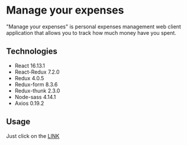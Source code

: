 # Manage your expenses

"Manage your expenses" is personal expenses management web client application that allows you to track how much money have you spent.

## Technologies

* React 16.13.1
* React-Redux 7.2.0
* Redux 4.0.5
* Redux-form 8.3.6
* Redux-thunk 2.3.0
* Node-sass 4.14.1
* Axios 0.19.2

## Usage

Just click on the [LINK](https://miroslavmashivskyi.github.io/my-money/)
